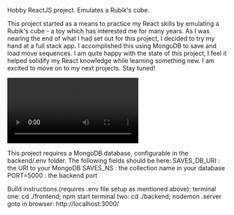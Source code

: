 Hobby ReactJS project.
Emulates a Rubik's cube.


This project started as a means to practice my React skills by emulating a Rubik's cube - a toy which has interested me for many years.
As I was nearing the end of what I had set out for this project, I decided to try my hand at a full stack app. 
I accomplished this using MongoDB to save and load move sequences. I am quite happy with the state of this project, I feel it helped solidify my React knowledge while learning something new. 
I am excited to move on to my next projects. Stay tuned!



![Demo](https://user-images.githubusercontent.com/56170988/141828491-75d86287-539f-417f-a064-2da36b9edc7f.mp4)

This project requires a MongoDB database, configurable in the backend/.env folder.
	The following fields should be here:
		SAVES_DB_URI : the URI to your MongoDB
		SAVES_NS  : the collection name in your database
		PORT=5000 : the backend port

Build instructions (requires .env file setup as mentioned above):
	terminal one: cd ./frontend; npm start
	terminal two: cd ./backend; nodemon .server
	goto in browser: http://localhost:3000/
